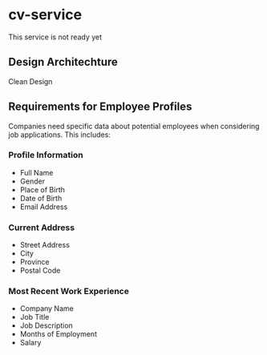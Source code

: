 # cv-service

This service is not ready yet

## Design Architechture
Clean Design

## Requirements for Employee Profiles

Companies need specific data about potential employees when considering job applications. This includes:

### Profile Information

- Full Name
- Gender
- Place of Birth
- Date of Birth
- Email Address

### Current Address

- Street Address
- City
- Province
- Postal Code

### Most Recent Work Experience

- Company Name
- Job Title
- Job Description
- Months of Employment
- Salary
